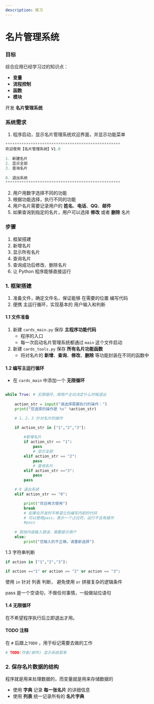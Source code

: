```yaml
---
description: 练习
---
```


# 名片管理系统

### 目标

综合应用已经学习过的知识点：

* **变量**
* **流程控制**
* **函数**
* **模块**

开发 **名片管理系统**

### 系统需求

1. 程序启动，显示名片管理系统欢迎界面，并显示功能菜单

```python
**************************************************
欢迎使用【名片管理系统】V1.0
​
1. 新建名片
2. 显示全部
3. 查询名片
​
0. 退出系统
**************************************************
```

2. 用户用数字选择不同的功能
3. 根据功能选择，执行不同的功能
4. 用户名片需要记录用户的 **姓名**、**电话**、**QQ**、**邮件**
5. 如果查询到指定的名片，用户可以选择 **修改** 或者 **删除** 名片

### 步骤

1. 框架搭建
2. 新增名片
3. 显示所有名片
4. 查询名片
5. 查询成功后修改、删除名片
6. 让 Python 程序能够直接运行

### 1. 框架搭建

1. 准备文件，确定文件名，保证能够 在需要的位置 编写代码
2. 便携 主运行循环，实现基本的 用户输入和判断

#### 1.1 文件准备

1. 新建 `cards_main.py` 保存 **主程序功能代码**
   * 程序的入口
   * 每一次启动名片管理系统都通过 `main` 这个文件启动
2. 新建 `cards_tools.py` 保存 **所有名片功能函数**
   * 将对名片的 **新增**、**查询**、**修改**、**删除** 等功能封装在不同的函数中

#### 1.2 编写主运行循环

* 在 `cards_main` 中添加一个 **无限循环**

```python

while True: # 无限循环，用用户主动决定什么时候退出
    
    action_str = input("请选择需要执行的操作：")
    print("您选择的操作是 %s" %action_str)

    # 1，2，3 针对名片的操作

    if action_str in ["1","2","3"]:
        
        #新增名片
        if action_str == "1":
            pass
            # 显示全部
        elif action_str == "2":
            pass
            # 查询名片
        elif action_str =="3":
            pass
        pass

    # 0 退出系统
    elif action_str == "0":

        print("欢迎再次使用")
        break
        # 如果在开发时不希望立刻编写内部的代码
        # 可以使用pass，表示一个占位符，运行不会有操作
        #pass 
        
    # 其他内容输入错误，需要提示用户
    else:
        print("您输入的不正确，请重新选择")

```

1.3 字符串判断

```python
if action in ["1","2","3"]:

if action =="1" or action == "2" or action == "3":
```

使用 `in` 针对 列表 判断， 避免使用 `or` 拼接复杂的逻辑条件

pass 是一个空语句，不做任何事情，一般做站位语句

#### 1.4 无限循环

在不希望程序执行后立即退出才用。

#### TODO 注释

在 `#` 后跟上`TODO` ，用于标记需要去做的工作

```python
# TODO(作者/邮件) 显示系统菜单
```

### 2. 保存名片数据的结构

程序就是用来处理数据的，而变量就是用来存储数据的

* 使用 **字典** 记录 **每一张名片** 的详细信息
* 使用 **列表** 统一记录所有的 **名片字典**

